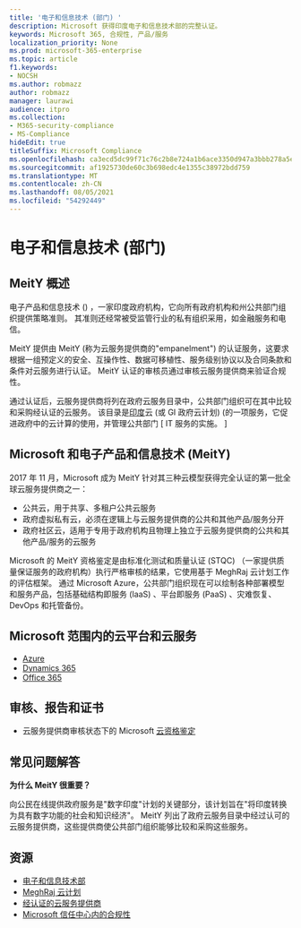 ```yaml
---
title: '电子和信息技术 (部门) '
description: Microsoft 获得印度电子和信息技术部的完整认证。
keywords: Microsoft 365, 合规性, 产品/服务
localization_priority: None
ms.prod: microsoft-365-enterprise
ms.topic: article
f1.keywords:
- NOCSH
ms.author: robmazz
author: robmazz
manager: laurawi
audience: itpro
ms.collection:
- M365-security-compliance
- MS-Compliance
hideEdit: true
titleSuffix: Microsoft Compliance
ms.openlocfilehash: ca3ecd5dc99f71c76c2b8e724a1b6ace3350d947a3bbb278a5ec6ab00c13fe7d
ms.sourcegitcommit: af1925730de60c3b698edc4e1355c38972bdd759
ms.translationtype: MT
ms.contentlocale: zh-CN
ms.lasthandoff: 08/05/2021
ms.locfileid: "54292449"
---
```

# <a name="ministry-of-electronics-and-information-technology-meity"></a>电子和信息技术 (部门) 

## <a name="meity-overview"></a>MeitY 概述

电子产品和信息技术 () ，一家印度政府机构，它向所有政府机构和州公共部门组织提供策略准则。 其准则还经常被受监管行业的私有组织采用，如金融服务和电信。

MeitY 提供由 MeitY (称为云服务提供商的"empanelment") 的认证服务，这要求根据一组预定义的安全、互操作性、数据可移植性、服务级别协议以及合同条款和条件对云服务进行认证。 MeitY 认证的审核员通过审核云服务提供商来验证合规性。

通过认证后，云服务提供商将列在政府云服务目录中，公共部门组织可在其中比较和采购经认证的云服务。 该目录是[印度](https://meity.gov.in/content/gi-cloud-meghraj)云 (或 GI 政府云计划)  (的一项服务，它促进政府中的云计算的使用，并管理公共部门 \[ IT 服务的实施。 \]

## <a name="microsoft-and-ministry-of-electronics-and-information-technology-meity"></a>Microsoft 和电子产品和信息技术 (MeitY) 

2017 年 11 月，Microsoft 成为 MeitY 针对其三种云模型获得完全认证的第一批全球云服务提供商之一：

- 公共云，用于共享、多租户公共云服务
- 政府虚拟私有云，必须在逻辑上与云服务提供商的公共和其他产品/服务分开
- 政府社区云，适用于专用于政府机构且物理上独立于云服务提供商的公共和其他产品/服务的云服务

Microsoft 的 MeitY 资格鉴定是由标准化测试和质量认证 (STQC) （一家提供质量保证服务的政府机构）执行严格审核的结果，它使用基于 MeghRaj 云计划工作的评估框架。 通过 Microsoft Azure，公共部门组织现在可以绘制各种部署模型和服务产品，包括基础结构即服务 (IaaS) 、平台即服务 (PaaS) 、灾难恢复、DevOps 和托管备份。

## <a name="microsoft-in-scope-cloud-platforms--services"></a>Microsoft 范围内的云平台和云服务

- [Azure](https://aka.ms/AzureCompliance)
- [Dynamics 365](https://aka.ms/d365-compliance-list)
- [Office 365](https://aka.ms/Office365ComplianceOfferings)

## <a name="audits-reports-and-certificates"></a>审核、报告和证书

- 云服务提供商审核状态下的 Microsoft [云资格鉴定](https://meity.gov.in/content/gi-cloud-meghraj)

## <a name="frequently-asked-questions"></a>常见问题解答

**为什么 MeitY 很重要？**

向公民在线提供政府服务是"数字印度"计划的关键部分，该计划旨在"将印度转换为具有数字功能的社会和知识经济"。 MeitY 列出了政府云服务目录中经过认可的云服务提供商，这些提供商使公共部门组织能够比较和采购这些服务。

## <a name="resources"></a>资源

- [电子和信息技术部](https://meity.gov.in/)
- [MeghRaj 云计划](https://meity.gov.in/content/gi-cloud-meghraj)
- [经认证的云服务提供商](https://meity.gov.in/content/gi-cloud-meghraj)
- [Microsoft 信任中心内的合规性](https://www.microsoft.com/trust-center/compliance/compliance-overview)
